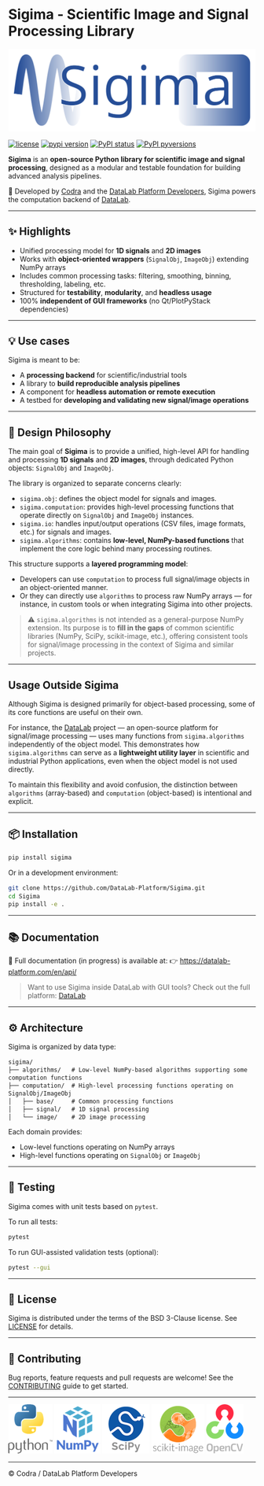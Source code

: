 # Sigima - Scientific Image and Signal Processing Library

![Sigima](https://raw.githubusercontent.com/DataLab-Platform/Sigima/main/doc/images/Sigima-Banner.svg)

[![license](https://img.shields.io/pypi/l/sigima.svg)](./LICENSE)
[![pypi version](https://img.shields.io/pypi/v/sigima.svg)](https://pypi.org/project/sigima/)
[![PyPI status](https://img.shields.io/pypi/status/sigima.svg)](https://github.com/DataLab-Platform/Sigima)
[![PyPI pyversions](https://img.shields.io/pypi/pyversions/sigima.svg)](https://pypi.org/project/sigima/)

**Sigima** is an **open-source Python library for scientific image and signal processing**,
designed as a modular and testable foundation for building advanced analysis pipelines.

🔬 Developed by [Codra](https://codra.net/) and the [DataLab Platform Developers](https://github.com/DataLab-Platform), Sigima powers the computation backend of [DataLab](https://datalab-platform.com/).

---

## ✨ Highlights

- Unified processing model for **1D signals** and **2D images**
- Works with **object-oriented wrappers** (`SignalObj`, `ImageObj`) extending NumPy arrays
- Includes common processing tasks: filtering, smoothing, binning, thresholding, labeling, etc.
- Structured for **testability**, **modularity**, and **headless usage**
- 100% **independent of GUI frameworks** (no Qt/PlotPyStack dependencies)

---

## 💡 Use cases

Sigima is meant to be:

- A **processing backend** for scientific/industrial tools
- A library to **build reproducible analysis pipelines**
- A component for **headless automation or remote execution**
- A testbed for **developing and validating new signal/image operations**

---

## 📖 Design Philosophy

The main goal of **Sigima** is to provide a unified, high-level API for handling and processing **1D signals** and **2D images**, through dedicated Python objects: `SignalObj` and `ImageObj`.

The library is organized to separate concerns clearly:

- `sigima.obj`: defines the object model for signals and images.
- `sigima.computation`: provides high-level processing functions that operate directly on `SignalObj` and `ImageObj` instances.
- `sigima.io`: handles input/output operations (CSV files, image formats, etc.) for signals and images.
- `sigima.algorithms`: contains **low-level, NumPy-based functions** that implement the core logic behind many processing routines.

This structure supports a **layered programming model**:

- Developers can use `computation` to process full signal/image objects in an object-oriented manner.
- Or they can directly use `algorithms` to process raw NumPy arrays — for instance, in custom tools or when integrating Sigima into other projects.

> ⚠️ `sigima.algorithms` is not intended as a general-purpose NumPy extension. Its purpose is to **fill in the gaps** of common scientific libraries (NumPy, SciPy, scikit-image, etc.), offering consistent tools for signal/image processing in the context of Sigima and similar projects.

---

## Usage Outside Sigima

Although Sigima is designed primarily for object-based processing, some of its core functions are useful on their own.

For instance, the [DataLab](https://datalab-platform.com) project — an open-source platform for signal/image processing — uses many functions from `sigima.algorithms` independently of the object model. This demonstrates how `sigima.algorithms` can serve as a **lightweight utility layer** in scientific and industrial Python applications, even when the object model is not used directly.

To maintain this flexibility and avoid confusion, the distinction between `algorithms` (array-based) and `computation` (object-based) is intentional and explicit.

---

## 📦 Installation

```bash
pip install sigima
```

Or in a development environment:

```bash
git clone https://github.com/DataLab-Platform/Sigima.git
cd Sigima
pip install -e .
```

---

## 📚 Documentation

📖 Full documentation (in progress) is available at:
👉 <https://datalab-platform.com/en/api/>

> Want to use Sigima inside DataLab with GUI tools?
> Check out the full platform: [DataLab](https://datalab-platform.com/)

---

## ⚙️ Architecture

Sigima is organized by data type:

```text
sigima/
├── algorithms/   # Low-level NumPy-based algorithms supporting some computation functions
├── computation/  # High-level processing functions operating on SignalObj/ImageObj
│   ├── base/     # Common processing functions
│   ├── signal/   # 1D signal processing
│   └── image/    # 2D image processing
```

Each domain provides:

- Low-level functions operating on NumPy arrays
- High-level functions operating on `SignalObj` or `ImageObj`

---

## 🧪 Testing

Sigima comes with unit tests based on `pytest`.

To run all tests:

```bash
pytest
```

To run GUI-assisted validation tests (optional):

```bash
pytest --gui
```

---

## 🧠 License

Sigima is distributed under the terms of the BSD 3-Clause license.
See [LICENSE](./LICENSE) for details.

---

## 🤝 Contributing

Bug reports, feature requests and pull requests are welcome!
See the [CONTRIBUTING](https://datalab-platform.com/en/contributing) guide to get started.

---

![Python](https://raw.githubusercontent.com/DataLab-Platform/DataLab/main/doc/images/logos/Python.png)
![NumPy](https://raw.githubusercontent.com/DataLab-Platform/DataLab/main/doc/images/logos/NumPy.png)
![SciPy](https://raw.githubusercontent.com/DataLab-Platform/DataLab/main/doc/images/logos/SciPy.png)
![scikit-image](https://raw.githubusercontent.com/DataLab-Platform/DataLab/main/doc/images/logos/scikit-image.png)
![OpenCV](https://raw.githubusercontent.com/DataLab-Platform/DataLab/main/doc/images/logos/OpenCV.png)

---

© Codra / DataLab Platform Developers
